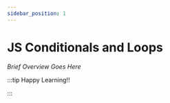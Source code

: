 ```yaml
---
sidebar_position: 1
---
```


# JS Conditionals and Loops

_Brief Overview Goes Here_

:::tip Happy Learning!!

<QuestButton text="Go To Quest" link="https://app.stackup.dev/quest_page/js-conditionals-and-loops" />

:::
